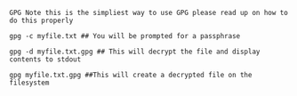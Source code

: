 ```GPG Note this is the simpliest way to use GPG please read up on how to do this properly```


````
gpg -c myfile.txt ## You will be prompted for a passphrase

gpg -d myfile.txt.gpg ## This will decrypt the file and display contents to stdout

gpg myfile.txt.gpg ##This will create a decrypted file on the filesystem
````
